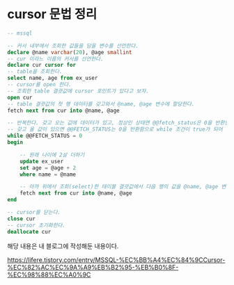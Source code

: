 # cursor 문법 정리

```sql
-- mssql

-- 커서 내부에서 조회한 값들을 담을 변수를 선언한다.
declare @name varchar(20), @age smallint
-- cur 이라느 이름의 커서를 선언한다.
declare cur cursor for
-- table을 조회한다.
select name, age from ex_user
-- cursor를 open 한다.
-- 조회한 table 결괏값에 cursor 포인트가 있다고 보자.
open cur
-- table 결괏값의 첫 행 데이터를 갖고와서 @name, @age 변수에 할당한다.
fetch next from cur into @name, @age

-- 반복한다. 갖고 오는 값에 데이터가 있고, 정상인 상태면 @@fetch_status은 0을 반환한다.
-- 갖고 올 값이 있으면 @@FETCH_STATUS는 0을 반환함으로 while 조건이 true가 되어 반복한다.
while @@FETCH_STATUS = 0
begin

    -- 원래 나이에 2살 더하기
    update ex_user 
    set age = @age + 2 
    where name = @name

    -- 아까 위에서 조회(select)한 테이블 결괏값에서 다음 행의 값을 @name, @age 변수에 담는다.
    fetch next from cur into @name, @age
end

-- cursor를 닫는다.
close cur
-- cursor 초기화한다.
deallocate cur
```

해당 내용은 내 블로그에 작성해둔 내용이다.

https://lifere.tistory.com/entry/MSSQL-%EC%BB%A4%EC%84%9CCursor-%EC%82%AC%EC%9A%A9%EB%B2%95-%EB%B0%8F-%EC%98%88%EC%A0%9C